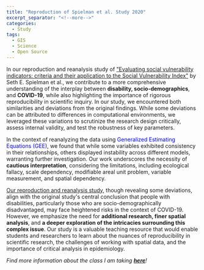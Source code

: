 ```yaml
---
title: "Reproduction of Spielman et al. Study 2020"
excerpt_separator: "<!--more-->"
categories:
  - Study
tags:
  - GIS
  - Science
  - Open Source
---
```


In our reproduction and reanalysis study of ["Evaluating social vulnerability indicators: criteria and their application to the Social Vulnerability Index"](https://link.springer.com/article/10.1007/s11069-019-03820-z) by Seth E. Spielman et al., we contribute to a more comprehensive understanding of the interplay between **disability, socio-demographics**, and **COVID-19**, while also highlighting the importance of rigorous reproducibility in scientific inquiry. In our study, we encountered both similarities and deviations from the original findings. While some deviations can be attributed to differences in computational environments, we leveraged these variations to scrutinize the research design critically, assess internal validity, and test the robustness of key parameters.

In the context of reanalyzing the data using <w style="color:blue;">Generalized Estimating Equations (GEE)</w>, we found that while some variables exhibited consistency in their relationships, others displayed instability across different models, warranting further investigation. Our work underscores the necessity of **cautious interpretation**, considering the limitations, including ecological fallacy, scale dependency, modifiable areal unit problem, variable measurement, and spatial dependency.

[Our reproduction and reanalysis study](https://katieheo.github.io/RPl-Spielman-2020/), though revealing some deviations, align with the original study's central conclusion that people with disabilities, particularly those who are socio-demographically disadvantaged, may face heightened risks in the context of COVID-19. However, we emphasize the need for **additional research, finer spatial analysis**, and **a deeper exploration of the intricacies surrounding this complex issue**. Our study is a valuable teaching resource that would enable students and researchers to learn about the nuances of reproducibility in scientific research, the challenges of working with spatial data, and the importance of critical analysis in epidemiology.

*Find more information about the class I am taking [**here**](https://opengisci.github.io)!*
